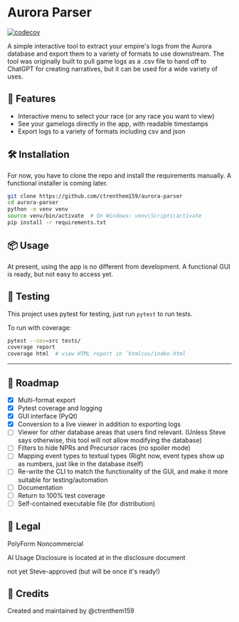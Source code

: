 # Aurora Parser

[![codecov](https://codecov.io/gh/ctrenthem159/aurora-parser/graph/badge.svg?token=9CEC8HSTD0)](https://codecov.io/gh/ctrenthem159/aurora-parser)

A simple interactive tool to extract your empire's logs from the Aurora database and export them to a variety of formats to use downstream. The tool was originally built to pull game logs as a .csv file to hand off to ChatGPT for creating narratives, but it can be used for a wide variety of uses.

## 🚀 Features

- Interactive menu to select your race (or any race you want to view)
- See your gamelogs directly in the app, with readable timestamps
- Export logs to a variety of formats including csv and json

## 🛠️ Installation

For now, you have to clone the repo and install the requirements manually. A functional installer is coming later.

```bash
git clone https://github.com/ctrenthem159/aurora-parser
cd aurora-parser
python -m venv venv
source venv/bin/activate  # On Windows: venv\Scripts\activate
pip install -r requirements.txt
```

## 📦 Usage

At present, using the app is no different from development. A functional GUI is ready, but not easy to access yet.

## 🧪 Testing

This project uses pytest for testing, just run `pytest` to run tests.

To run with coverage:

```bash
pytest --cov=src tests/
coverage report
coverage html  # view HTML report in `htmlcov/index.html
```

---

## 🔭 Roadmap

- [x] Multi-format export
- [x] Pytest coverage and logging
- [x] GUI interface (PyQt)
- [x] Conversion to a live viewer in addition to exporting logs
- [ ] Viewer for other database areas that users find relevant. (Unless Steve says otherwise, this tool will not allow modifying the database)
- [ ] Filters to hide NPRs and Precursor races (no spoiler mode)
- [ ] Mapping event types to textual types (Right now, event types show up as numbers, just like in the database itself)
- [ ] Re-write the CLI to match the functionality of the GUI, and make it more suitable for testing/automation
- [ ] Documentation
- [ ] Return to 100% test coverage
- [ ] Self-contained executable file (for distribution)

## 📄 Legal

PolyForm Noncommercial

AI Usage Disclosure is located at in the disclosure document

not yet Steve-approved (but will be once it's ready!)

## 🧠 Credits

Created and maintained by @ctrenthem159
